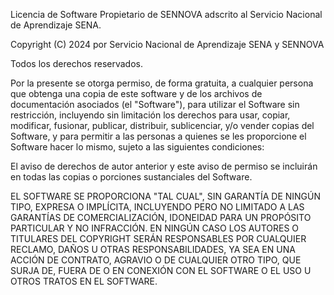 Licencia de Software Propietario de SENNOVA adscrito al Servicio Nacional de Aprendizaje SENA.

Copyright (C) 2024 por Servicio Nacional de Aprendizaje SENA y SENNOVA

Todos los derechos reservados.

Por la presente se otorga permiso, de forma gratuita, a cualquier persona que obtenga una copia de este software y de los archivos de documentación asociados (el "Software"), para utilizar el Software sin restricción, incluyendo sin limitación los derechos para usar, copiar, modificar, fusionar, publicar, distribuir, sublicenciar, y/o vender copias del Software, y para permitir a las personas a quienes se les proporcione el Software hacer lo mismo, sujeto a las siguientes condiciones:

El aviso de derechos de autor anterior y este aviso de permiso se incluirán en todas las copias o porciones sustanciales del Software.

EL SOFTWARE SE PROPORCIONA "TAL CUAL", SIN GARANTÍA DE NINGÚN TIPO, EXPRESA O IMPLÍCITA, INCLUYENDO PERO NO LIMITADO A LAS GARANTÍAS DE COMERCIALIZACIÓN, IDONEIDAD PARA UN PROPÓSITO PARTICULAR Y NO INFRACCIÓN. EN NINGÚN CASO LOS AUTORES O TITULARES DEL COPYRIGHT SERÁN RESPONSABLES POR CUALQUIER RECLAMO, DAÑOS U OTRAS RESPONSABILIDADES, YA SEA EN UNA ACCIÓN DE CONTRATO, AGRAVIO O DE CUALQUIER OTRO TIPO, QUE SURJA DE, FUERA DE O EN CONEXIÓN CON EL SOFTWARE O EL USO U OTROS TRATOS EN EL SOFTWARE.
